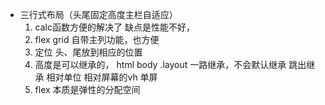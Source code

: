 - 三行式布局（头尾固定高度主栏自适应）
    1. calc函数方便的解决了
        缺点是性能不好，
    2. flex grid  自带主列功能，也方便
    3. 定位 头、尾放到相应的位置
    4. 高度是可以继承的， html body .layout 一路继承，不会默认继承
        跳出继承 相对单位 相对屏幕的vh  单屏
    5. flex 本质是弹性的分配空间